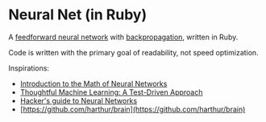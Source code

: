 Neural Net (in Ruby)
===

A [feedforward neural network](http://en.wikipedia.org/wiki/Feedforward_neural_network) with [backpropagation](http://en.wikipedia.org/wiki/Backpropagation), written in Ruby.

Code is written with the primary goal of readability, not speed optimization.

Inspirations:

- [Introduction to the Math of Neural Networks](http://www.amazon.com/Introduction-Math-Neural-Networks-Heaton-ebook/dp/B00845UQL6)
- [Thoughtful Machine Learning: A Test-Driven Approach](http://www.amazon.com/Thoughtful-Machine-Learning-Test-Driven-Approach/dp/1449374069)
- [Hacker's guide to Neural Networks](http://karpathy.github.io/neuralnets/)
- [https://github.com/harthur/brain](https://github.com/harthur/brain)
